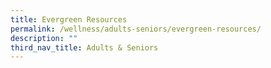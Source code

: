 ```yaml
---
title: Evergreen Resources
permalink: /wellness/adults-seniors/evergreen-resources/
description: ""
third_nav_title: Adults & Seniors
---
```

